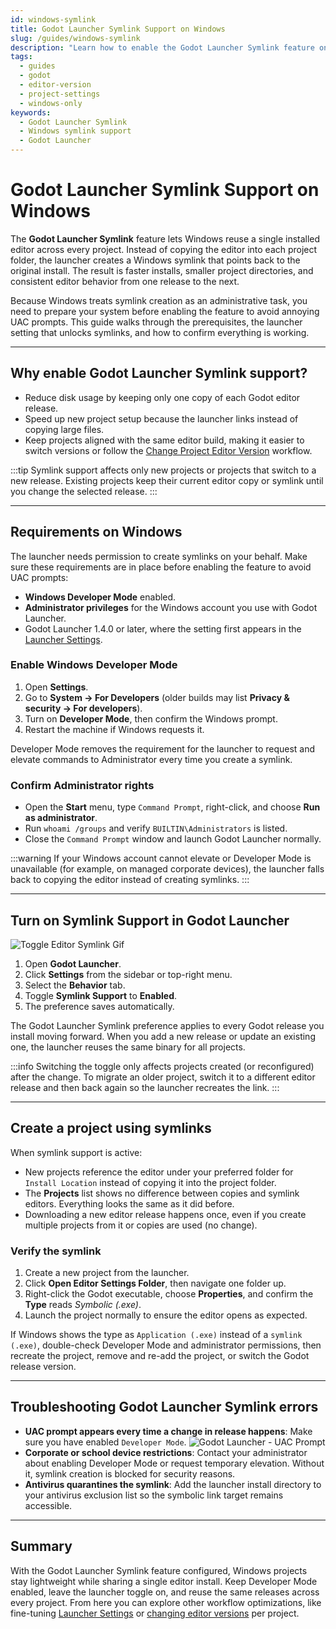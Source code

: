 ```yaml
---
id: windows-symlink
title: Godot Launcher Symlink Support on Windows
slug: /guides/windows-symlink
description: "Learn how to enable the Godot Launcher Symlink feature on Windows to reuse editor installs, save disk space, and streamline updates."
tags:
  - guides
  - godot
  - editor-version
  - project-settings
  - windows-only
keywords:
  - Godot Launcher Symlink
  - Windows symlink support
  - Godot Launcher
---
```


# Godot Launcher Symlink Support on Windows

The **Godot Launcher Symlink** feature lets Windows reuse a single installed editor across every project. Instead of copying the editor into each project folder, the launcher creates a Windows symlink that points back to the original install. The result is faster installs, smaller project directories, and consistent editor behavior from one release to the next.

Because Windows treats symlink creation as an administrative task, you need to prepare your system before enabling the feature to avoid annoying UAC prompts. This guide walks through the prerequisites, the launcher setting that unlocks symlinks, and how to confirm everything is working.

---

## Why enable Godot Launcher Symlink support?

- Reduce disk usage by keeping only one copy of each Godot editor release.
- Speed up new project setup because the launcher links instead of copying large files.
- Keep projects aligned with the same editor build, making it easier to switch versions or follow the [Change Project Editor Version](/guides/change-project-editor) workflow.

:::tip
Symlink support affects only new projects or projects that switch to a new release. Existing projects keep their current editor copy or symlink until you change the selected release.
:::

---

## Requirements on Windows

The launcher needs permission to create symlinks on your behalf. Make sure these requirements are in place before enabling the feature to avoid UAC prompts:

- **Windows Developer Mode** enabled.
- **Administrator privileges** for the Windows account you use with Godot Launcher.
- Godot Launcher 1.4.0 or later, where the setting first appears in the [Launcher Settings](/getting-started/launcher-settings/#behavior-tab).

### Enable Windows Developer Mode

1. Open **Settings**.
2. Go to **System → For Developers** (older builds may list **Privacy & security → For developers**).
3. Turn on **Developer Mode**, then confirm the Windows prompt.
4. Restart the machine if Windows requests it.

Developer Mode removes the requirement for the launcher to request and elevate commands to Administrator every time you create a symlink.

### Confirm Administrator rights

- Open the **Start** menu, type `Command Prompt`, right-click, and choose **Run as administrator**.
- Run `whoami /groups` and verify `BUILTIN\Administrators` is listed.
- Close the `Command Prompt` window and launch Godot Launcher normally.

:::warning
If your Windows account cannot elevate or Developer Mode is unavailable (for example, on managed corporate devices), the launcher falls back to copying the editor instead of creating symlinks.
:::

---

## Turn on Symlink Support in Godot Launcher

![Toggle Editor Symlink Gif](/img/windows_symlink_settings.gif)

1. Open **Godot Launcher**.
2. Click **Settings** from the sidebar or top-right menu.
3. Select the **Behavior** tab.
4. Toggle **Symlink Support** to **Enabled**.
5. The preference saves automatically.

The Godot Launcher Symlink preference applies to every Godot release you install moving forward. When you add a new release or update an existing one, the launcher reuses the same binary for all projects.

:::info
Switching the toggle only affects projects created (or reconfigured) after the change. To migrate an older project, switch it to a different editor release and then back again so the launcher recreates the link.
:::

---

## Create a project using symlinks

When symlink support is active:

- New projects reference the editor under your preferred folder for `Install Location` instead of copying it into the project folder.
- The **Projects** list shows no difference between copies and symlink editors. Everything looks the same as it did before.
- Downloading a new editor release happens once, even if you create multiple projects from it or copies are used (no change).

### Verify the symlink

1. Create a new project from the launcher.
2. Click **Open Editor Settings Folder**, then navigate one folder up.
3. Right-click the Godot executable, choose **Properties**, and confirm the **Type** reads *Symbolic (.exe)*.
4. Launch the project normally to ensure the editor opens as expected.

If Windows shows the type as `Application (.exe)` instead of a `symlink (.exe)`, double-check Developer Mode and administrator permissions, then recreate the project, remove and re-add the project, or switch the Godot release version.

---

## Troubleshooting Godot Launcher Symlink errors

- **UAC prompt appears every time a change in release happens**: Make sure you have enabled `Developer Mode`.
![Godot Launcher - UAC Prompt](/img/UAC_prompt.webp)
- **Corporate or school device restrictions**: Contact your administrator about enabling Developer Mode or request temporary elevation. Without it, symlink creation is blocked for security reasons.
- **Antivirus quarantines the symlink**: Add the launcher install directory to your antivirus exclusion list so the symbolic link target remains accessible.

---

## Summary

With the Godot Launcher Symlink feature configured, Windows projects stay lightweight while sharing a single editor install. Keep Developer Mode enabled, leave the launcher toggle on, and reuse the same releases across every project. From here you can explore other workflow optimizations, like fine-tuning [Launcher Settings](/getting-started/launcher-settings) or [changing editor versions](/guides/change-project-editor) per project.
